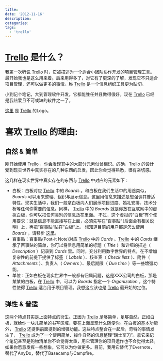 ```yaml
---
title:
date: '2012-11-16'
description:
categories:
tags:
  - 'trello'
---
```


# [Trello][0] 是什么？
我第一次听说 [Trello][0] 时，它被描述为一个适合小团队协作开发的项目管理工具。最开始我也是这么用来着。后来用得多了，对它有了更深的了解，发现它不只适合项目管理，还可以做更多的事情。称 [Trello][0] 是一个信息组织工具更为贴切。

小到记个笔记，大到管理软件开发，它都能胜任并且做得很好。现在 [Trello][0] 已经是我热爱且不可或缺的软件之一了。

[这里](https://trello-attachments.s3.amazonaws.com/4f84a60f0cbdcb7e7d40e099/50240e2753f944277f3a6a36/7579ae47b098230a1d296e1ef6a98986/Trello-Logo.png) 是 [Trello][0] 的Logo。

# 喜欢 [Trello][0] 的理由:

## 自然 & 简单
刚开始使用 [Trello][0] ，你会发现其中的大部分元素似曾相识。的确，[Trello][0] 的设计受到现实世界中真实存在的几种东西的启发，因此你会觉得熟悉，很有亲切感。

这几样在现实世界中真实存在的东西与 [Trello][0] 中对应的元素如下：

+ 白板：白板对应 [Trello][0] 中的 _Boards_ 。和白板在我们生活中的用途类似， _Boards_ 可以用来整理、组织与展示信息。这里用信息来描述是想强调其普适特性。现实生活中，我们一般拿白板向人们展示项目进度、婚礼安排、技术分析等任何你需要的信息。同样， [Trello][0] 中的 _Boards_ 就是你放在互联网中的虚拟白板，你可以把任何类别的信息放在里面。 不过，这个虚拟的“白板”有个使用要求：就是信息不能直接写在上面，必须先写在“百事贴“（后面会有相关说明）上，再把“百事贴“贴在“白板“上。 想知道目前的用户都是怎么使用 _Boards_ ，请移步 [这里](https://trello.com/board/trello-resources/4f84a60f0cbdcb7e7d40e099)。
+ 百事贴：百事贴(Post-it Note)对应 [Trello][0] 中的 _Cards_ 。[Trello][0] 中的 _Cards_ 继承了百事贴的简单，你可以将信息用简单的标题（ _Title_ ）和详细的描述（ _Description_ ）记录到 _Cards_ 里。同时，充分利用数字世界的特点，在不增加复杂性的前提下提供了标签（ _Labels_ ）、核查表（ _Check lists_ ）、附件（ _Attachments_ ）、负责人（ _Owners_ ）、最后期限（ 
_Due time_ ）等一些增强功能。
+ 单位：正如白板在现实世界中一般都有归属问题，这是XXX公司的白板，那是某某的白板，在 [Trello][0] 中，可以为 _Boards_ 指定一个 _Organization_ 。这个特性使得 [Trello][0] 适合用于项目管理。我想这应该也是 [Trello][0] 最开始的定位。 

## 弹性 & 普适
这两个特点其实是上面特点的衍生。正因为 [Trello][0] 足够简单，足够自然。正如白板，就给你一块儿简单的书写区域，要在上面呈现什么随便你。在白板的基本功能外， [Trello][0] 还提供前面提到的增强功能。这些特点整合在一起后，奇特的事情发生了， [Trello][0] 成为了一个使用简单、操作自然的信息整理“瑞士军刀”。拿它来记个笔记甚至是购物清单你不会觉得太重，用它管理你的项目运作也不会觉得太轻。如果你愿意发挥一些想象，它可以为你做更多。目前，我用它替代了Evernote，替代了AnyDo，替代了Basecamp与Campfire。


[0]: http://trello.com

